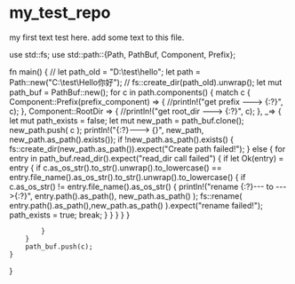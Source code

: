 # my_test_repo
my first text test here.
add some text to this file.






use std::fs;
use std::path::{Path, PathBuf, Component, Prefix};

fn main() {
	// let path_old = "D:\\test\\hello";
	let path = Path::new("C:\\test\\Hello你好");
    // fs::create_dir(path_old).unwrap();
    let mut path_buf = PathBuf::new();
    for c in path.components() {
    	match c {
    		Component::Prefix(prefix_component) => {
    			//println!("get prefix ---> {:?}", c);
    		},
    		Component::RootDir => {
    			//println!("get root_dir ---> {:?}", c);
    		},
    		_=> {
    			let mut path_exists = false;
				let mut new_path = path_buf.clone();
				new_path.push( c );
				println!("{:?}---> {}", new_path, new_path.as_path().exists());
				if !new_path.as_path().exists() {
					fs::create_dir(new_path.as_path()).expect("Create path failed!");
				} else {
				    for entry in path_buf.read_dir().expect("read_dir call failed") {
				    	if let Ok(entry) = entry {
				    		if c.as_os_str().to_str().unwrap().to_lowercase() == entry.file_name().as_os_str().to_str().unwrap().to_lowercase() {
				    			if c.as_os_str() != entry.file_name().as_os_str() {
				    				println!("rename {:?}--- to --->{:?}", entry.path().as_path(), new_path.as_path() );
				    				fs::rename( entry.path().as_path(),new_path.as_path() ).expect("rename failed!");
				    				path_exists = true;
				    				break;
				    			}
				    		}
				    	}
				    }
				}

    		}
    	}
    	path_buf.push(c);
    }
}
